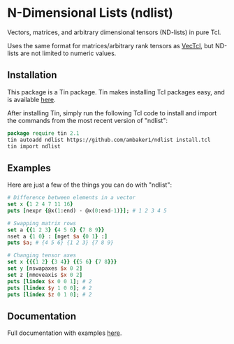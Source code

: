 # N-Dimensional Lists (ndlist)
Vectors, matrices, and arbitrary dimensional tensors (ND-lists) in pure Tcl.

Uses the same format for matrices/arbitrary rank tensors as [VecTcl](https://auriocus.github.io/VecTcl/), but ND-lists are not limited to numeric values.

## Installation
This package is a Tin package. 
Tin makes installing Tcl packages easy, and is available [here](https://github.com/ambaker1/Tin).

After installing Tin, simply run the following Tcl code to install and import the commands from the most recent version of "ndlist":
```tcl
package require tin 2.1
tin autoadd ndlist https://github.com/ambaker1/ndlist install.tcl
tin import ndlist
```

## Examples

Here are just a few of the things you can do with "ndlist":

```tcl
# Difference between elements in a vector
set x {1 2 4 7 11 16}
puts [nexpr {@x(1:end) - @x(0:end-1)}]; # 1 2 3 4 5
```

```tcl
# Swapping matrix rows
set a {{1 2 3} {4 5 6} {7 8 9}}
nset a {1 0} : [nget $a {0 1} :]
puts $a; # {4 5 6} {1 2 3} {7 8 9}
```

```tcl
# Changing tensor axes
set x {{{1 2} {3 4}} {{5 6} {7 8}}}
set y [nswapaxes $x 0 2]
set z [nmoveaxis $x 0 2]
puts [lindex $x 0 0 1]; # 2
puts [lindex $y 1 0 0]; # 2
puts [lindex $z 0 1 0]; # 2
```

## Documentation

Full documentation with examples [here](https://raw.githubusercontent.com/ambaker1/ndlist/main/doc/ndlist.pdf).

